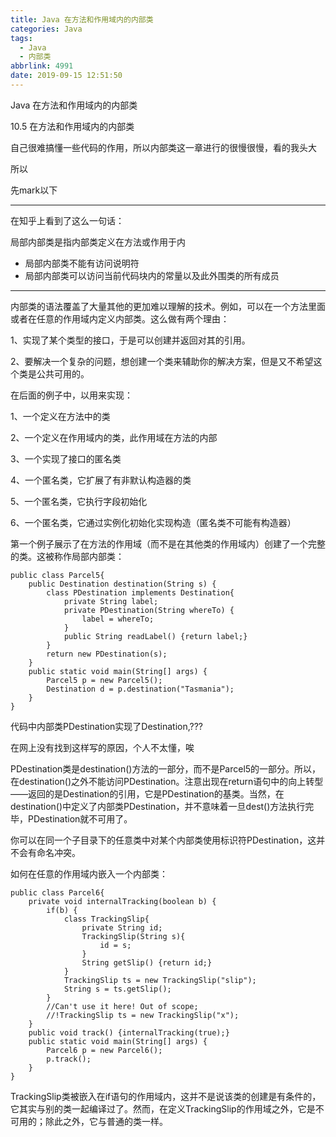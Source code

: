 ```yaml
---
title: Java 在方法和作用域内的内部类
categories: Java
tags:
  - Java
  - 内部类
abbrlink: 4991
date: 2019-09-15 12:51:50
---
```


Java 在方法和作用域内的内部类
<!--more-->

10.5 在方法和作用域内的内部类

自己很难搞懂一些代码的作用，所以内部类这一章进行的很慢很慢，看的我头大

所以

先mark以下

---

在知乎上看到了这么一句话：

局部内部类是指内部类定义在方法或作用于内

- 局部内部类不能有访问说明符
- 局部内部类可以访问当前代码块内的常量以及此外围类的所有成员


---


内部类的语法覆盖了大量其他的更加难以理解的技术。例如，可以在一个方法里面或者在任意的作用域内定义内部类。这么做有两个理由：

1、实现了某个类型的接口，于是可以创建并返回对其的引用。

2、要解决一个复杂的问题，想创建一个类来辅助你的解决方案，但是又不希望这个类是公共可用的。

在后面的例子中，以用来实现：

1、一个定义在方法中的类

2、一个定义在作用域内的类，此作用域在方法的内部

3、一个实现了接口的匿名类

4、一个匿名类，它扩展了有非默认构造器的类

5、一个匿名类，它执行字段初始化

6、一个匿名类，它通过实例化初始化实现构造（匿名类不可能有构造器）

第一个例子展示了在方法的作用域（而不是在其他类的作用域内）创建了一个完整的类。这被称作局部内部类：

```
public class Parcel5{
	public Destination destination(String s) {
		class PDestination implements Destination{
			private String label;
			private PDestination(String whereTo) {
				label = whereTo;
			}
			public String readLabel() {return label;}
		}
		return new PDestination(s);
	}
	public static void main(String[] args) {
		Parcel5 p = new Parcel5();
		Destination d = p.destination("Tasmania");
	}
}
```

代码中内部类PDestination实现了Destination,???

在网上没有找到这样写的原因，个人不太懂，唉

PDestination类是destination()方法的一部分，而不是Parcel5的一部分。所以，在destination()之外不能访问PDestination。注意出现在return语句中的向上转型——返回的是Destination的引用，它是PDestination的基类。当然，在destination()中定义了内部类PDestination，并不意味着一旦dest()方法执行完毕，PDestination就不可用了。

你可以在同一个子目录下的任意类中对某个内部类使用标识符PDestination，这并不会有命名冲突。

如何在任意的作用域内嵌入一个内部类：

```
public class Parcel6{
	private void internalTracking(boolean b) {
		if(b) {
			class TrackingSlip{
				private String id;
				TrackingSlip(String s){
					id = s;
				}
				String getSlip() {return id;}
			}
			TrackingSlip ts = new TrackingSlip("slip");
			String s = ts.getSlip();
		}
		//Can't use it here! Out of scope;
		//!TrackingSlip ts = new TrackingSlip("x");
	}
	public void track() {internalTracking(true);}
	public static void main(String[] args) {
		Parcel6 p = new Parcel6();
		p.track();
	}
}
```

TrackingSlip类被嵌入在if语句的作用域内，这并不是说该类的创建是有条件的，它其实与别的类一起编译过了。然而，在定义TrackingSlip的作用域之外，它是不可用的；除此之外，它与普通的类一样。



